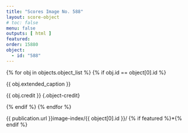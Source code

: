```yaml
---
title: "Scores Image No. 588"
layout: score-object
# toc: false
menu: false
outputs: [ html ]
featured: 
order: 15880
object:
  - id: "588"
---
```


{% for obj in objects.object_list %}
{% if obj.id == object[0].id %}

{{ obj.extended_caption }}

{{ obj.credit }} {.object-credit}

{% endif %}
{% endfor %}

<div class="object-credit object-url is-print-only">

{{ publication.url }}image-index/{{ object[0].id }}/ {% if featured %}*{% endif %}

</div>
